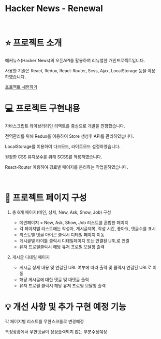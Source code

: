 # Hacker News - Renewal

</br>

# ⭐️ 프로젝트 소개

해커뉴스(Hacker News)의 오픈API를 활용하여 리뉴얼한 개인프로젝트입니다.

사용한 기술은 React, Redux, React-Router, Scss, Ajax, LocalStorage 등을 이용하였습니다.
</br>

[프로젝트 체험하기](https://wonhee418.github.io/HackerNews_Renewal)
</br>

# 💻 프로젝트 구현내용

<p>자바스크립트 라이브러리인 리액트를 중심으로 개발을 진행했습니다.</p>
<p>전역관리를 위해 Redux를 이용하여 Store 생성후 API를 관리하였습니다.</p>
<p>LocalStorage를 이용하여 다크모드, 라이트모드 설정하였습니다.</p>
<p>원활한 CSS 유지보수를 위해 SCSS를 적용하였습니다.</p>
<p>React-Router 이용하여 경로별 페이지를 분리하는 작업을하였습니다.</p>

</br>

# 📄 프로젝트 페이지 구성

1. 총 6개 페이지(메인, 상세, New, Ask, Show, Job) 구성

   - 메인페이지 = New, Ask, Show, Job 리스트를 혼합한 페이지
   - 각 페이지별 리스트에는 작성자, 게시글제목, 작성 시간, 좋아요, 댓글수를 표시
   - 리스트별 댓글 아이콘 클릭시 디테일 페이지 이동
   - 게시글별 타이틀 클릭시 디테일페이지 또는 연결된 URL로 연결
   - 유저 프로필클릭시 해당 유저 프로필 모달창 출력

2. 게시글 디테일 페이지

   - 게시글 상세 내용 및 연결된 URL 여부에 따라 출력 및 클릭시 연결된 URL로 이동
   - 해당 게시글에 대한 댓글 및 대댓글 출력
   - 유저 프로필 클릭시 해당 유저 프로필 모달창 출력

# 💡 개선 사항 및 추가 구현 예정 기능

<p>각 페이지별 리스트를 무한스크롤로 변경예정</p>
<p>특정상황에서 무한댓글이 정상출력되지 않는 부분수정예정</p>

<!-- # 🖼 프로젝트 이미지 -->

<!--
<span>**로그인 화면**</span>
![img03](https://user-images.githubusercontent.com/66175249/177054562-35dab496-c664-4bc9-b65e-2e51d99ecfc3.png)

</br>

<span>**라이트 모드**</span>
![img01](https://user-images.githubusercontent.com/66175249/177054555-c79d1927-cf86-4b81-a565-a2e7321b3edd.png)

</br>

<span>**다크 모드**</span>
![img02](https://user-images.githubusercontent.com/66175249/177054561-0056fff7-a113-456e-9a05-107d50df0e27.png) -->
